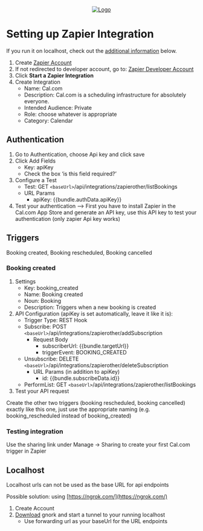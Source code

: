 <!-- PROJECT LOGO -->
<div align="center">
  <a href="https://cal.com/enterprise">
    <img src="https://user-images.githubusercontent.com/8019099/133430653-24422d2a-3c8d-4052-9ad6-0580597151ee.png" alt="Logo">
  </a>
</div>

# Setting up Zapier Integration

If you run it on localhost, check out the [additional information](https://github.com/CarinaWolli/cal.com/edit/feat/zapier-app/packages/app-store/zapierother/README.md#localhost) below.

1. Create [Zapier Account](https://zapier.com/sign-up?next=https%3A%2F%2Fdeveloper.zapier.com%2F)
2. If not redirected to developer account, go to: [Zapier Developer Account](https://developer.zapier.com)
3. Click **Start a Zapier Integration**
4. Create Integration
    - Name: Cal.com
    - Description: Cal.com is a scheduling infrastructure for absolutely everyone.
    - Intended Audience: Private
    - Role: choose whatever is appropriate
    - Category: Calendar

## Authentication

1. Go to Authentication, choose Api key and click save
2. Click Add Fields
    - Key: apiKey
    - Check the box ‘is this field required?’
3. Configure a Test
    - Test: GET ```<baseUrl>```/api/integrations/zapierother/listBookings
    - URL Params
        - apiKey: {{bundle.authData.apiKey}}
4. Test your authentication —> First you have to install Zapier in the Cal.com App Store and generate an API key, use this API key to test your authentication (only zapier Api key works)
  
## Triggers

Booking created, Booking rescheduled, Booking cancelled
  
### Booking created

1. Settings
    - Key: booking_created
    - Name: Booking created
    - Noun: Booking
    - Description: Triggers when a new booking is created
2. API Configuration (apiKey is set automatically, leave it like it is):
    - Trigger Type: REST Hook
    - Subscribe: POST ```<baseUrl>```/api/integrations/zapierother/addSubscription
        - Request Body
            - subscriberUrl: {{bundle.targetUrl}}
            - triggerEvent: BOOKING_CREATED
    - Unsubscribe: DELETE ```<baseUrl>```/api/integrations/zapierother/deleteSubscription
        - URL Params (in addition to apiKey)
            - id: {{bundle.subscribeData.id}}
    - PerformList: GET ```<baseUrl>```/api/integrations/zapierother/listBookings
3. Test your API request

Create the other two triggers (booking rescheduled, booking cancelled) exactly like this one, just use the appropriate naming (e.g. booking_rescheduled instead of booking_created)
  
### Testing integration

Use the sharing link under Manage → Sharing to create your first Cal.com trigger in Zapier

## Localhost

Localhost urls can not be used as the base URL for api endpoints

Possible solution: using [https://ngrok.com/](https://ngrok.com/)

1. Create Account
2. [Download](https://ngrok.com/download) gnork and start a tunnel to your running localhost
    - Use forwarding url as your baseUrl for the URL endpoints
